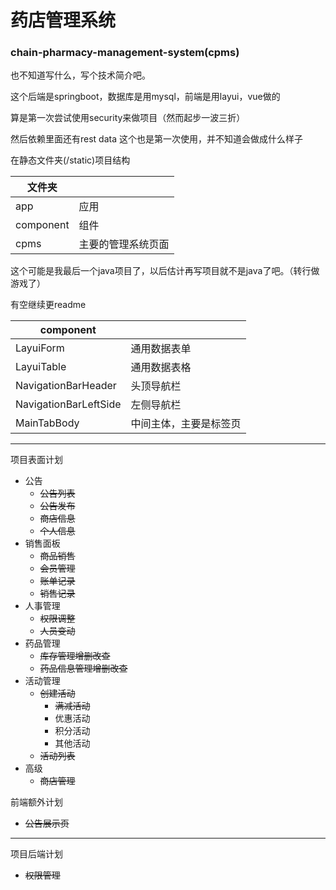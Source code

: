 # 药店管理系统  

### chain-pharmacy-management-system(cpms)

也不知道写什么，写个技术简介吧。

这个后端是springboot，数据库是用mysql，前端是用layui，vue做的

算是第一次尝试使用security来做项目（然而起步一波三折）

然后依赖里面还有rest data 这个也是第一次使用，并不知道会做成什么样子

在静态文件夹(/static)项目结构

|文件夹| |
|---|---| 
|app|应用|
|component|组件|
|cpms|主要的管理系统页面|

这个可能是我最后一个java项目了，以后估计再写项目就不是java了吧。（转行做游戏了）

有空继续更readme

|component| |
|---|---| 
|LayuiForm|通用数据表单|
|LayuiTable|通用数据表格|
|NavigationBarHeader|头顶导航栏|
|NavigationBarLeftSide|左侧导航栏|
|MainTabBody|中间主体，主要是标签页|
----------

项目表面计划
* 公告
    * ~~公告列表~~
    * ~~公告发布~~
    * ~~商店信息~~ 
    * ~~个人信息~~
* 销售面板
    * ~~商品销售~~
    * ~~会员管理~~
    * ~~账单记录~~
    * ~~销售记录~~
* 人事管理
    * ~~权限调整~~
    * ~~人员变动~~
* 药品管理
    * ~~库存管理增删改查~~ 
    * ~~药品信息管理增删改查~~
* 活动管理
    * ~~创建活动~~
        * ~~满减活动~~
        * 优惠活动
        * 积分活动
        * 其他活动
    * ~~活动列表~~
* 高级
    * ~~商店管理~~

前端额外计划
* ~~公告展示页~~

----
项目后端计划
* ~~权限管理~~

